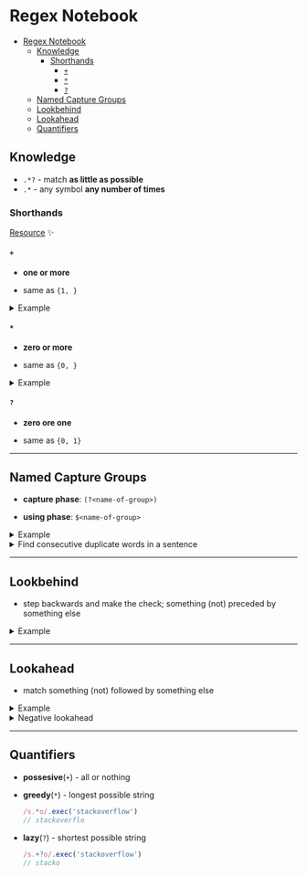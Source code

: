 # Regex Notebook

- [Regex Notebook](#regex-notebook)
  - [Knowledge](#knowledge)
    - [Shorthands](#shorthands)
      - [`+`](#ulliliul)
      - [`*`](#ulliliul-1)
      - [`?`](#)
  - [Named Capture Groups](#named-capture-groups)
  - [Lookbehind](#lookbehind)
  - [Lookahead](#lookahead)
  - [Quantifiers](#quantifiers)

## Knowledge

* `.*?` - match **as little as possible**
* `.*` - any symbol **any number of times**

### Shorthands

[Resource](https://javascript.info/regexp-quantifiers) :sparkles:

#### `+`

* **one or more**

* same as `{1, }`

<details>
<summary>Example</summary>
<br>


```typescript
("100 10 1").match(/\d0+/g) // ["100", "10"]
```
</details>

#### `*`

* **zero or more**

* same as `{0, }`

<details>
<summary>Example</summary>
<br>


```typescript
("100 10 1").match(/\d0*/g) // ["100", "10", "1"]
```
</details>

#### `?`

* **zero ore one**

* same as `{0, 1}`

---

## Named Capture Groups

* **capture phase**: `(?<name-of-group>)`

* **using phase**: `$<name-of-group>`

<details>
<summary>Example</summary>
<br>


```typescript
let re = /(\d{4})-(\d{2})-(\d{2})/;
let match = re.exec('2019-04-19')
console.log(match) // ['2019-04-19', '2019', '04', '19', index: 0, input: '2019-04-19', groups: undefined ]​​​​​

re = /(?<year>\d{4})-(?<month>\d{2})-(?<day>\d{2})/
match = re.exec('2019-04-19')

console.log(match.groups) // { year: '2019', month: '04', day: '19' }

// ===================================

re = /(?<year>\d{4})-(?<month>\d{2})-(?<day>\d{2})/
match = re.exec('2019-04-19')

console.log(match.groups) // { year: '2019', month: '04', day: '19' }
```
</details>

<details>
<summary>Find consecutive duplicate words in a sentence</summary>
<br>


```typescript
re = /\b(?<dup>\w+)\s+\k<dup>\b/
match = re.exec('Get that that cat off the table!');
console.log(match[0]) // ​​​​​that that

// ==================================

const sameWords = /(?<word>\w+)\s*===\s*(\k<word>)/
console.log(sameWords.test("andrei === andrei")) // true
console.log(sameWords.test("orange === apple")) // false

// ==================================

const switchNames = /(?<firstName>\w+)\s+(?<lastName>\w+)/;
console.log("Andrei Gatej".replace(switchNames, "$<lastName> $<firstName>")) // Gatej Andrei

// ==================================
// ==================================
```
</details>

---

## Lookbehind

* step backwards and make the check; something (not) preceded by something else

<details>
<summary>Example</summary>
<br>


```typescript
re = /(?<=\$|£|€)\d+(\.\d*)?/
console.log(re.exec('199')) // null
console.log(re.exec('$199')) // ​​​​​[ '199', undefined, index: 1, input: '$199', groups: undefined ]​​​​​
console.log(re.exec('€199.30')) // ​​​​​​​​​​[ '199.30', '.30', index: 1, input: '€199.30', groups: undefined ]
```
</details>

---

## Lookahead

* match something (not) followed by something else

<details>
<summary>Example</summary>
<br>


```typescript
let str = "andr3eeee1"
console.log(str.replace(/((?!\d))/g, '*')) // "*a*n*d*r3*e*e*e*e1*"
console.log(str.replace(/((?=\d))/g, '*')) // "andr*3eeee*1"
```
</details>

<details>
<summary>Negative lookahead</summary>
<br>

```typescript
const re = /\((?!(.*[?]))/;

re.test('(abcd)') // true
re.test('(ab?cd)') // false
```

```typescript
// without `.*`, it would only be `false` if `?` comes first after `(`
const re = /\((?!(.*[?]))/;

re.test('(abcd)') // true
re.test('(?abcd)') // false
re.test('(ab?cd)') // true
```
</details>

---

## Quantifiers

* **possesive**(`+`) - all or nothing

* **greedy**(`*`) - longest possible string
    ```javascript
    /s.*o/.exec('stackoverflow')
    // stackoverflo
    ```

* **lazy**(`?`) - shortest possible string
    ```javascript
    /s.+?o/.exec('stackoverflow')
    // stacko
    ```
